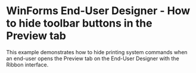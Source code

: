# WinForms End-User Designer - How to hide toolbar buttons in the Preview tab


<p>This example demonstrates how to hide printing system commands when an end-user opens the Preview tab on the End-User Designer with the Ribbon interface. <br />
<br />
</p>

<br/>


